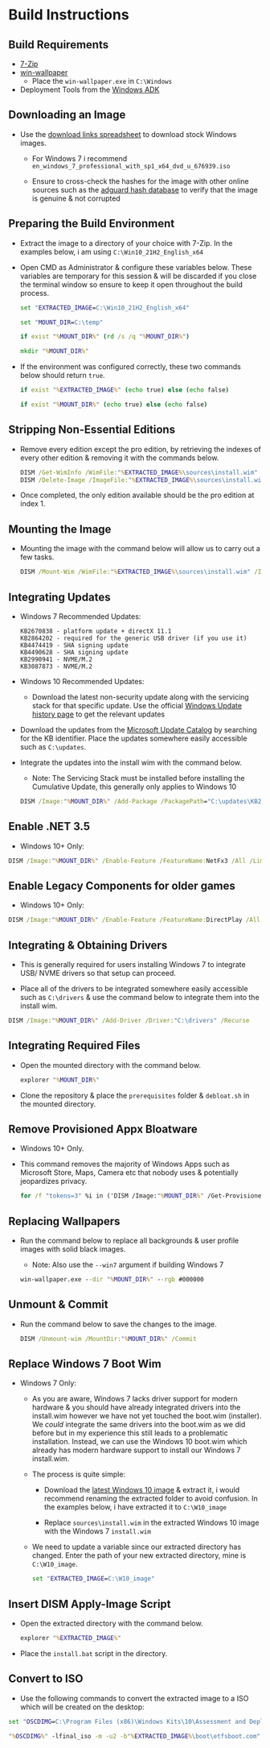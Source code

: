 # Build Instructions

## Build Requirements

- [7-Zip](https://www.7-zip.org)
- [win-wallpaper](https://github.com/amitxv/win-wallpaper/releases)
    - Place the ``win-wallpaper.exe`` in ``C:\Windows``
- Deployment Tools from the [Windows ADK](https://docs.microsoft.com/en-us/windows-hardware/get-started/adk-install)

## Downloading an Image

- Use the [download links spreadsheet](https://docs.google.com/spreadsheets/d/1zTF5uRJKfZ3ziLxAZHh47kF85ja34_OFB5C5bVSPumk/edit#gid=0) to download stock Windows images.

    - For Windows 7 i recommend ``en_windows_7_professional_with_sp1_x64_dvd_u_676939.iso``

    - Ensure to cross-check the hashes for the image with other online sources such as the [adguard hash database](https://files.rg-adguard.net/version/f0bd8307-d897-ef77-dbd6-216fefbe94c5?lang=en-us) to verify that the image is genuine & not corrupted

## Preparing the Build Environment

- Extract the image to a directory of your choice with 7-Zip. In the examples below, i am using ``C:\Win10_21H2_English_x64``

- Open CMD as Administrator & configure these variables below. These variables are temporary for this session & will be discarded if you close the terminal window so ensure to keep it open throughout the build process.

    ```bat
    set "EXTRACTED_IMAGE=C:\Win10_21H2_English_x64"

    set "MOUNT_DIR=C:\temp"

    if exist "%MOUNT_DIR%" (rd /s /q "%MOUNT_DIR%")

    mkdir "%MOUNT_DIR%"
    ```

- If the environment was configured correctly, these two commands below should return ``true``.

    ```bat
    if exist "%EXTRACTED_IMAGE%" (echo true) else (echo false)

    if exist "%MOUNT_DIR%" (echo true) else (echo false)
    ```

## Stripping Non-Essential Editions

- Remove every edition except the pro edition, by retrieving the indexes of every other edition & removing it with the commands below.

    ```bat
    DISM /Get-WimInfo /WimFile:"%EXTRACTED_IMAGE%\sources\install.wim"
    DISM /Delete-Image /ImageFile:"%EXTRACTED_IMAGE%\sources\install.wim" /Index:[INDEX]
    ```

- Once completed, the only edition available should be the pro edition at index 1.

## Mounting the Image

- Mounting the image with the command below will allow us to carry out a few tasks.

    ```bat
    DISM /Mount-Wim /WimFile:"%EXTRACTED_IMAGE%\sources\install.wim" /Index:1 /MountDir:"%MOUNT_DIR%"
    ```

## Integrating Updates

- Windows 7 Recommended Updates:

    ```
    KB2670838 - platform update + directX 11.1
    KB2864202 - required for the generic USB driver (if you use it)
    KB4474419 - SHA signing update
    KB4490628 - SHA signing update
    KB2990941 - NVME/M.2
    KB3087873 - NVME/M.2
    ```

- Windows 10 Recommended Updates:

    - Download the latest non-security update along with the servicing stack for that specific update. Use the official [Windows Update history page](https://support.microsoft.com/en-us/topic/windows-10-update-history-93345c32-4ae1-6d1c-f885-6c0b718adf3b) to get the relevant updates

- Download the updates from the [Microsoft Update Catalog](https://www.catalog.update.microsoft.com/Home.aspx) by searching for the KB identifier. Place the updates somewhere easily accessible such as ``C:\updates``.

- Integrate the updates into the install wim with the command below.

    - Note: The Servicing Stack must be installed before installing the Cumulative Update, this generally only applies to Windows 10

    ```bat
    DISM /Image:"%MOUNT_DIR%" /Add-Package /PackagePath="C:\updates\KB2670838.msu"
    ```

## Enable .NET 3.5

- Windows 10+ Only:

```bat
DISM /Image:"%MOUNT_DIR%" /Enable-Feature /FeatureName:NetFx3 /All /LimitAccess /Source:"%EXTRACTED_IMAGE%\sources\sxs"
```

## Enable Legacy Components for older games

- Windows 10+ Only:

```bat
DISM /Image:"%MOUNT_DIR%" /Enable-Feature /FeatureName:DirectPlay /All
 ```

 ## Integrating & Obtaining Drivers

 - This is generally required for users installing Windows 7 to integrate USB/ NVME drivers so that setup can proceed.

 - Place all of the drivers to be integrated somewhere easily accessible such as ``C:\drivers`` & use the command below to integrate them into the install wim.

```bat
DISM /Image:"%MOUNT_DIR%" /Add-Driver /Driver:"C:\drivers" /Recurse
```

## Integrating Required Files

- Open the mounted directory with the command below.

    ```bat
    explorer "%MOUNT_DIR%"
    ```

- Clone the repository & place the ``prerequisites`` folder & ``debloat.sh`` in the mounted directory.

## Remove Provisioned Appx Bloatware

- Windows 10+ Only.

- This command removes the majority of Windows Apps such as Microsoft Store, Maps, Camera etc that nobody uses & potentially jeopardizes privacy.

    ```bat
    for /f "tokens=3" %i in ('DISM /Image:"%MOUNT_DIR%" /Get-ProvisionedAppxPackages ^| findstr "PackageName"') do (DISM /Image:"%MOUNT_DIR%" /Remove-ProvisionedAppxPackage /PackageName:%i)
    ```

## Replacing Wallpapers

- Run the command below to replace all backgrounds & user profile images with solid black images.

    - Note: Also use the ``--win7`` argument if building Windows 7

    ```bat
    win-wallpaper.exe --dir "%MOUNT_DIR%" --rgb #000000
    ```

## Unmount & Commit

- Run the command below to save the changes to the image.

    ```bat
    DISM /Unmount-wim /MountDir:"%MOUNT_DIR%" /Commit
    ```

## Replace Windows 7 Boot Wim

- Windows 7 Only:

    - As you are aware, Windows 7 lacks driver support for modern hardware & you should have already integrated drivers into the install.wim however we have not yet touched the boot.wim (installer). We *could* integrate the same drivers into the boot.wim as we did before but in my experience this still leads to a problematic installation. Instead, we can use the Windows 10 boot.wim which already has modern hardware support to install our Windows 7 install.wim.

    - The process is quite simple:

        - Download the [latest Windows 10 image](https://www.microsoft.com/en-gb/software-download/windows10) & extract it, i would recommend renaming the extracted folder to avoid confusion. In the examples below, i have extracted it to ``C:\W10_image``

        - Replace ``sources\install.wim`` in the extracted Windows 10 image with the Windows 7 ``install.wim``

    - We need to update a variable since our extracted directory has changed. Enter the path of your new extracted directory, mine is ``C:\W10_image``.

        ```bat
        set "EXTRACTED_IMAGE=C:\W10_image"
        ```

## Insert DISM Apply-Image Script

- Open the extracted directory with the command below.

    ```bat
    explorer "%EXTRACTED_IMAGE%"
    ```

- Place the ``install.bat`` script in the directory.

## Convert to ISO

- Use the following commands to convert the extracted image to a ISO which will be created on the desktop:

```bat
set "OSCDIMG=C:\Program Files (x86)\Windows Kits\10\Assessment and Deployment Kit\Deployment Tools\amd64\Oscdimg\oscdimg.exe"

"%OSCDIMG%" -lfinal_iso -m -u2 -b"%EXTRACTED_IMAGE%\boot\etfsboot.com" "%EXTRACTED_IMAGE%" "%userprofile%\desktop\final_iso.iso"
```
